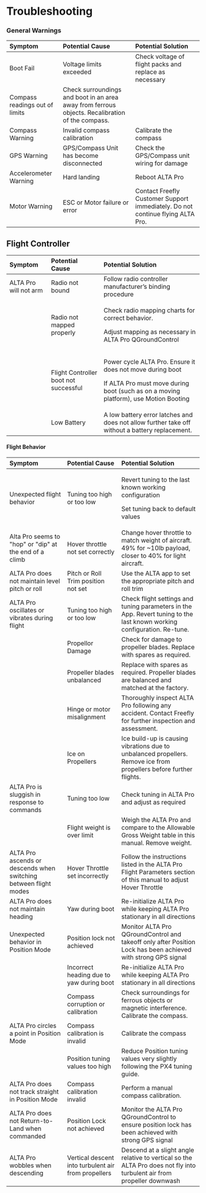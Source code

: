 # Troubleshooting



### **General Warnings**

| Symptom | Potential Cause | Potential Solution |
| :--- | :--- | :--- |
| Boot Fail | Voltage limits exceeded | Check voltage of flight packs and replace as necessary |
| Compass readings out of limits | Check surroundings and boot in an area away from ferrous objects. Recalibration of the compass. |  |
| Compass Warning | Invalid compass calibration | Calibrate the compass |
| GPS Warning | GPS/Compass Unit has become disconnected | Check the GPS/Compass unit wiring for damage |
| Accelerometer Warning | Hard landing | Reboot ALTA Pro |
| Motor Warning | ESC or Motor failure or error | Contact Freefly Customer Support immediately. Do not continue flying ALTA Pro. |



## **Flight Controller**

<table>
  <thead>
    <tr>
      <th style="text-align:left"><b>Symptom</b>
      </th>
      <th style="text-align:left"><b>Potential Cause</b>
      </th>
      <th style="text-align:left"><b>Potential Solution</b>
      </th>
    </tr>
  </thead>
  <tbody>
    <tr>
      <td style="text-align:left">ALTA Pro will not arm</td>
      <td style="text-align:left">Radio not bound</td>
      <td style="text-align:left">Follow radio controller manufacturer&#x2019;s binding procedure</td>
    </tr>
    <tr>
      <td style="text-align:left"></td>
      <td style="text-align:left">Radio not mapped properly</td>
      <td style="text-align:left">
        <p>Check radio mapping charts for correct behavior.</p>
        <p>Adjust mapping as necessary in ALTA Pro QGroundControl</p>
      </td>
    </tr>
    <tr>
      <td style="text-align:left"></td>
      <td style="text-align:left">Flight Controller boot not successful</td>
      <td style="text-align:left">
        <p>Power cycle ALTA Pro. Ensure it does not move during boot</p>
        <p>If ALTA Pro must move during boot (such as on a moving platform), use
          Motion Booting</p>
      </td>
    </tr>
    <tr>
      <td style="text-align:left"></td>
      <td style="text-align:left">Low Battery</td>
      <td style="text-align:left">A low battery error latches and does not allow further take off without
        a battery replacement.</td>
    </tr>
  </tbody>
</table>



#### **Flight Behavior**

<table>
  <thead>
    <tr>
      <th style="text-align:left"><b>Symptom</b>
      </th>
      <th style="text-align:left"><b>Potential Cause</b>
      </th>
      <th style="text-align:left"><b>Potential Solution</b>
      </th>
    </tr>
  </thead>
  <tbody>
    <tr>
      <td style="text-align:left">Unexpected flight behavior</td>
      <td style="text-align:left">Tuning too high or too low</td>
      <td style="text-align:left">
        <p>Revert tuning to the last known working configuration</p>
        <p>Set tuning back to default values</p>
      </td>
    </tr>
    <tr>
      <td style="text-align:left">Alta Pro seems to &quot;hop&quot; or &quot;dip&quot; at the end of a climb</td>
      <td
      style="text-align:left">Hover throttle not set correctly</td>
        <td style="text-align:left">Change hover throttle to match weight of aircraft. 49% for ~10lb payload,
          closer to 40% for light aircraft.</td>
    </tr>
    <tr>
      <td style="text-align:left">ALTA Pro does not maintain level pitch or roll</td>
      <td style="text-align:left">Pitch or Roll Trim position not set</td>
      <td style="text-align:left">Use the ALTA app to set the appropriate pitch and roll trim</td>
    </tr>
    <tr>
      <td style="text-align:left">ALTA Pro oscillates or vibrates during flight</td>
      <td style="text-align:left">Tuning too high or too low</td>
      <td style="text-align:left">Check flight settings and tuning parameters in the App. Revert tuning
        to the last known working configuration. Re-tune.</td>
    </tr>
    <tr>
      <td style="text-align:left"></td>
      <td style="text-align:left">Propellor Damage</td>
      <td style="text-align:left">Check for damage to propeller blades. Replace with spares as required.</td>
    </tr>
    <tr>
      <td style="text-align:left"></td>
      <td style="text-align:left">Propeller blades unbalanced</td>
      <td style="text-align:left">Replace with spares as required. Propeller blades are balanced and matched
        at the factory.</td>
    </tr>
    <tr>
      <td style="text-align:left"></td>
      <td style="text-align:left">Hinge or motor misalignment</td>
      <td style="text-align:left">Thoroughly inspect ALTA Pro following any accident. Contact Freefly for
        further inspection and assessment.</td>
    </tr>
    <tr>
      <td style="text-align:left"></td>
      <td style="text-align:left">Ice on Propellers</td>
      <td style="text-align:left">Ice build-up is causing vibrations due to unbalanced propellers. Remove
        ice from propellers before further flights.</td>
    </tr>
    <tr>
      <td style="text-align:left">ALTA Pro is sluggish in response to commands</td>
      <td style="text-align:left">Tuning too low</td>
      <td style="text-align:left">Check tuning in ALTA Pro and adjust as required</td>
    </tr>
    <tr>
      <td style="text-align:left"></td>
      <td style="text-align:left">Flight weight is over limit</td>
      <td style="text-align:left">Weigh the ALTA Pro and compare to the Allowable Gross Weight table in
        this manual. Remove weight.</td>
    </tr>
    <tr>
      <td style="text-align:left">ALTA Pro ascends or descends when switching between flight modes</td>
      <td
      style="text-align:left">Hover Throttle set incorrectly</td>
        <td style="text-align:left">Follow the instructions listed in the ALTA Pro Flight Parameters section
          of this manual to adjust Hover Throttle</td>
    </tr>
    <tr>
      <td style="text-align:left">ALTA Pro does not maintain heading</td>
      <td style="text-align:left">Yaw during boot</td>
      <td style="text-align:left">Re-initialize ALTA Pro while keeping ALTA Pro stationary in all directions</td>
    </tr>
    <tr>
      <td style="text-align:left">Unexpected behavior in Position Mode</td>
      <td style="text-align:left">Position lock not achieved</td>
      <td style="text-align:left">Monitor ALTA Pro QGroundControl and takeoff only after Position Lock has
        been achieved with strong GPS signal</td>
    </tr>
    <tr>
      <td style="text-align:left"></td>
      <td style="text-align:left">Incorrect heading due to yaw during boot</td>
      <td style="text-align:left">Re-initialize ALTA Pro while keeping ALTA Pro stationary in all directions</td>
    </tr>
    <tr>
      <td style="text-align:left"></td>
      <td style="text-align:left">Compass corruption or calibration</td>
      <td style="text-align:left">Check surroundings for ferrous objects or magnetic interference. Calibrate
        the compass.</td>
    </tr>
    <tr>
      <td style="text-align:left">ALTA Pro circles a point in Position Mode</td>
      <td style="text-align:left">Compass calibration is invalid</td>
      <td style="text-align:left">Calibrate the compass</td>
    </tr>
    <tr>
      <td style="text-align:left"></td>
      <td style="text-align:left">Position tuning values too high</td>
      <td style="text-align:left">Reduce Position tuning values very slightly following the PX4 tuning guide.</td>
    </tr>
    <tr>
      <td style="text-align:left">ALTA Pro does not track straight in Position Mode</td>
      <td style="text-align:left">Compass calibration invalid</td>
      <td style="text-align:left">Perform a manual compass calibration.</td>
    </tr>
    <tr>
      <td style="text-align:left">ALTA Pro does not Return-to-Land when commanded</td>
      <td style="text-align:left">Position Lock not achieved</td>
      <td style="text-align:left">Monitor the ALTA Pro QGroundControl to ensure position lock has been achieved
        with strong GPS signal</td>
    </tr>
    <tr>
      <td style="text-align:left">ALTA Pro wobbles when descending</td>
      <td style="text-align:left">Vertical descent into turbulent air from propellers</td>
      <td style="text-align:left">Descend at a slight angle relative to vertical so the ALTA Pro does not
        fly into turbulent air from propeller downwash</td>
    </tr>
  </tbody>
</table>

